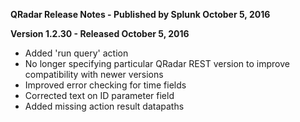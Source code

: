 **QRadar Release Notes - Published by Splunk October 5, 2016**


**Version 1.2.30 - Released October 5, 2016**

* Added 'run query' action
* No longer specifying particular QRadar REST version to improve compatibility with newer versions
* Improved error checking for time fields
* Corrected text on ID parameter field
* Added missing action result datapaths

